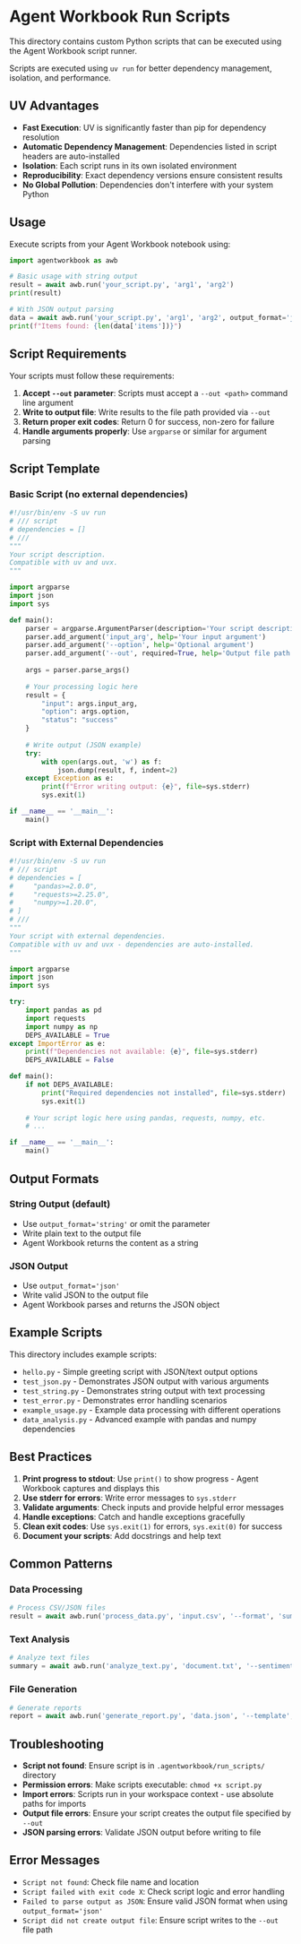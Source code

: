 # Agent Workbook Run Scripts

This directory contains custom Python scripts that can be executed using the Agent Workbook script runner.

Scripts are executed using `uv run` for better dependency management, isolation, and performance.

## UV Advantages

- **Fast Execution**: UV is significantly faster than pip for dependency resolution
- **Automatic Dependency Management**: Dependencies listed in script headers are auto-installed
- **Isolation**: Each script runs in its own isolated environment
- **Reproducibility**: Exact dependency versions ensure consistent results
- **No Global Pollution**: Dependencies don't interfere with your system Python

## Usage

Execute scripts from your Agent Workbook notebook using:

```python
import agentworkbook as awb

# Basic usage with string output
result = await awb.run('your_script.py', 'arg1', 'arg2')
print(result)

# With JSON output parsing
data = await awb.run('your_script.py', 'arg1', 'arg2', output_format='json')
print(f"Items found: {len(data['items'])}")
```

## Script Requirements

Your scripts must follow these requirements:

1. **Accept `--out` parameter**: Scripts must accept a `--out <path>` command line argument
2. **Write to output file**: Write results to the file path provided via `--out`
3. **Return proper exit codes**: Return 0 for success, non-zero for failure
4. **Handle arguments properly**: Use `argparse` or similar for argument parsing

## Script Template

### Basic Script (no external dependencies)
```python
#!/usr/bin/env -S uv run
# /// script
# dependencies = []
# ///
"""
Your script description.
Compatible with uv and uvx.
"""

import argparse
import json
import sys

def main():
    parser = argparse.ArgumentParser(description='Your script description')
    parser.add_argument('input_arg', help='Your input argument')
    parser.add_argument('--option', help='Optional argument')
    parser.add_argument('--out', required=True, help='Output file path')
    
    args = parser.parse_args()
    
    # Your processing logic here
    result = {
        "input": args.input_arg,
        "option": args.option,
        "status": "success"
    }
    
    # Write output (JSON example)
    try:
        with open(args.out, 'w') as f:
            json.dump(result, f, indent=2)
    except Exception as e:
        print(f"Error writing output: {e}", file=sys.stderr)
        sys.exit(1)

if __name__ == '__main__':
    main()
```

### Script with External Dependencies
```python
#!/usr/bin/env -S uv run
# /// script
# dependencies = [
#     "pandas>=2.0.0",
#     "requests>=2.25.0",
#     "numpy>=1.20.0",
# ]
# ///
"""
Your script with external dependencies.
Compatible with uv and uvx - dependencies are auto-installed.
"""

import argparse
import json
import sys

try:
    import pandas as pd
    import requests
    import numpy as np
    DEPS_AVAILABLE = True
except ImportError as e:
    print(f"Dependencies not available: {e}", file=sys.stderr)
    DEPS_AVAILABLE = False

def main():
    if not DEPS_AVAILABLE:
        print("Required dependencies not installed", file=sys.stderr)
        sys.exit(1)
    
    # Your script logic here using pandas, requests, numpy, etc.
    # ...

if __name__ == '__main__':
    main()
```

## Output Formats

### String Output (default)
- Use `output_format='string'` or omit the parameter
- Write plain text to the output file
- Agent Workbook returns the content as a string

### JSON Output
- Use `output_format='json'`
- Write valid JSON to the output file
- Agent Workbook parses and returns the JSON object

## Example Scripts

This directory includes example scripts:

- `hello.py` - Simple greeting script with JSON/text output options
- `test_json.py` - Demonstrates JSON output with various arguments
- `test_string.py` - Demonstrates string output with text processing
- `test_error.py` - Demonstrates error handling scenarios
- `example_usage.py` - Example data processing with different operations
- `data_analysis.py` - Advanced example with pandas and numpy dependencies

## Best Practices

1. **Print progress to stdout**: Use `print()` to show progress - Agent Workbook captures and displays this
2. **Use stderr for errors**: Write error messages to `sys.stderr`
3. **Validate arguments**: Check inputs and provide helpful error messages
4. **Handle exceptions**: Catch and handle exceptions gracefully
5. **Clean exit codes**: Use `sys.exit(1)` for errors, `sys.exit(0)` for success
6. **Document your scripts**: Add docstrings and help text

## Common Patterns

### Data Processing
```python
# Process CSV/JSON files
result = await awb.run('process_data.py', 'input.csv', '--format', 'summary', output_format='json')
```

### Text Analysis
```python
# Analyze text files
summary = await awb.run('analyze_text.py', 'document.txt', '--sentiment', output_format='json')
```

### File Generation
```python
# Generate reports
report = await awb.run('generate_report.py', 'data.json', '--template', 'summary')
```

## Troubleshooting

- **Script not found**: Ensure script is in `.agentworkbook/run_scripts/` directory
- **Permission errors**: Make scripts executable: `chmod +x script.py`
- **Import errors**: Scripts run in your workspace context - use absolute paths for imports
- **Output file errors**: Ensure your script creates the output file specified by `--out`
- **JSON parsing errors**: Validate JSON output before writing to file

## Error Messages

- `Script not found`: Check file name and location
- `Script failed with exit code X`: Check script logic and error handling
- `Failed to parse output as JSON`: Ensure valid JSON format when using `output_format='json'`
- `Script did not create output file`: Ensure script writes to the `--out` file path